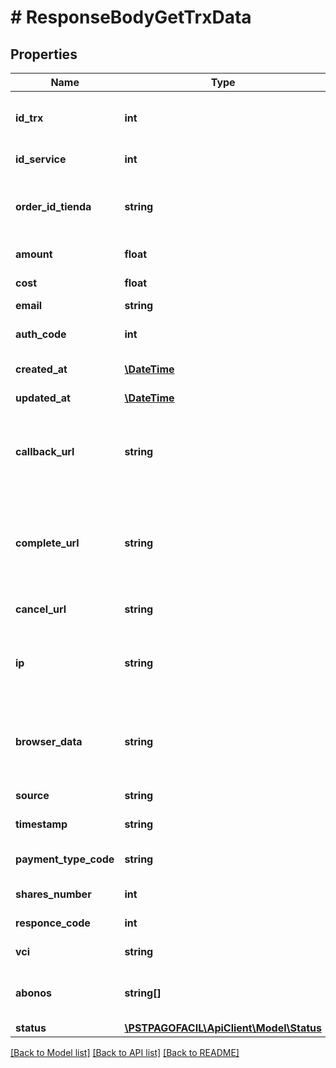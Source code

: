 # # ResponseBodyGetTrxData

## Properties

Name | Type | Description | Notes
------------ | ------------- | ------------- | -------------
**id_trx** | **int** | ID de la transacción en Pago Fácil | [optional] 
**id_service** | **int** | ID del servicio | [optional] 
**order_id_tienda** | **string** | ID del comercio para identificar su tienda | [optional] 
**amount** | **float** | Monto de la transacción | [optional] 
**cost** | **float** | Costo de la transacción | [optional] 
**email** | **string** | Email | [optional] 
**auth_code** | **int** | Codigo de autorizacion de la compra | [optional] 
**created_at** | [**\DateTime**](\DateTime.md) | Fecha de creación | [optional] 
**updated_at** | [**\DateTime**](\DateTime.md) | Fecha de actualización | [optional] 
**callback_url** | **string** | url a la que se llama una vez la transacción es completada | [optional] 
**complete_url** | **string** | url a la que se redireciona al cliente una vez la transacción es completada | [optional] 
**cancel_url** | **string** | currently out of order | [optional] 
**ip** | **string** | ip adress of the device from where transaction was completed | [optional] 
**browser_data** | **string** | data from the browser where the transaction was completed | [optional] 
**source** | **string** | Método de pago | [optional] 
**timestamp** | **string** | uso transbank | [optional] 
**payment_type_code** | **string** | Forma de pago que usa el cliente | [optional] 
**shares_number** | **int** | Cuotas de la transacción | [optional] 
**responce_code** | **int** | uso transbank | [optional] 
**vci** | **string** | uso transbank | [optional] 
**abonos** | **string[]** | Abonos relacionados a la transacción | [optional] 
**status** | [**\PSTPAGOFACIL\ApiClient\Model\Status**](Status.md) |  | [optional] 

[[Back to Model list]](../../README.md#documentation-for-models) [[Back to API list]](../../README.md#documentation-for-api-endpoints) [[Back to README]](../../README.md)


